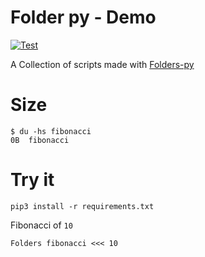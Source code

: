 # Folder py - Demo

[![Test](https://github.com/Lunik/-folder-py_demo/actions/workflows/test.yml/badge.svg?branch=master)](https://github.com/Lunik/-folder-py_demo/actions/workflows/test.yml)

A Collection of scripts made with [Folders-py][folders-py-link]

# Size

```shell
$ du -hs fibonacci
0B	fibonacci
```

# Try it

```shell
pip3 install -r requirements.txt
```

Fibonacci of `10`
```shell
Folders fibonacci <<< 10
```

<!-- links -->

[folders-py-link]: https://github.com/SinaKhalili/Folders.py
